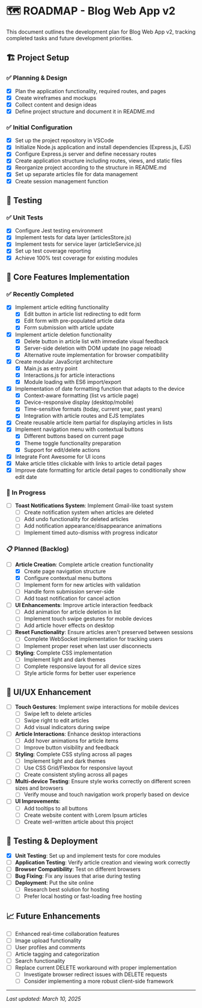 # 🗺️ ROADMAP - Blog Web App v2

This document outlines the development plan for Blog Web App v2, tracking completed tasks and future development priorities.

## 🏗️ Project Setup

### ✅ Planning & Design
- [x] Plan the application functionality, required routes, and pages
- [x] Create wireframes and mockups
- [x] Collect content and design ideas
- [x] Define project structure and document it in README.md

### ✅ Initial Configuration
- [x] Set up the project repository in VSCode
- [x] Initialize Node.js application and install dependencies (Express.js, EJS)
- [x] Configure Express.js server and define necessary routes
- [x] Create application structure including routes, views, and static files
- [x] Reorganize project according to the structure in README.md
- [x] Set up separate articles file for data management
- [x] Create session management function

## 🧪 Testing

### ✅ Unit Tests
- [x] Configure Jest testing environment
- [x] Implement tests for data layer (articlesStore.js)
- [x] Implement tests for service layer (articleService.js)
- [x] Set up test coverage reporting
- [x] Achieve 100% test coverage for existing modules

## 🚧 Core Features Implementation

### ✅ Recently Completed
- [x] Implement article editing functionality
  - [x] Edit button in article list redirecting to edit form
  - [x] Edit form with pre-populated article data
  - [x] Form submission with article update
- [x] Implement article deletion functionality
  - [x] Delete button in article list with immediate visual feedback
  - [x] Server-side deletion with DOM update (no page reload)
  - [x] Alternative route implementation for browser compatibility
- [x] Create modular JavaScript architecture
  - [x] Main.js as entry point
  - [x] Interactions.js for article interactions
  - [x] Module loading with ES6 import/export
- [x] Implementation of date formatting function that adapts to the device
  - [x] Context-aware formatting (list vs article page)
  - [x] Device-responsive display (desktop/mobile)
  - [x] Time-sensitive formats (today, current year, past years)
  - [x] Integration with article routes and EJS templates
- [x] Create reusable article item partial for displaying articles in lists
- [x] Implement navigation menu with contextual buttons
  - [x] Different buttons based on current page
  - [x] Theme toggle functionality preparation
  - [x] Support for edit/delete actions
- [x] Integrate Font Awesome for UI icons
- [x] Make article titles clickable with links to article detail pages
- [x] Improve date formatting for article detail pages to conditionally show edit date

### 🔄 In Progress
- [ ] **Toast Notifications System**: Implement Gmail-like toast system
  - [ ] Create notification system when articles are deleted
  - [ ] Add undo functionality for deleted articles
  - [ ] Add notification appearance/disappearance animations
  - [ ] Implement timed auto-dismiss with progress indicator

### 📋 Planned (Backlog)
- [ ] **Article Creation**: Complete article creation functionality
  - [x] Create page navigation structure
  - [x] Configure contextual menu buttons
  - [ ] Implement form for new articles with validation
  - [ ] Handle form submission server-side
  - [ ] Add toast notification for cancel action
  
- [ ] **UI Enhancements**: Improve article interaction feedback
  - [ ] Add animation for article deletion in list
  - [ ] Implement touch swipe gestures for mobile devices
  - [ ] Add article hover effects on desktop
  
- [ ] **Reset Functionality**: Ensure articles aren't preserved between sessions
  - [ ] Complete WebSocket implementation for tracking users
  - [ ] Implement proper reset when last user disconnects
  
- [ ] **Styling**: Complete CSS implementation
  - [ ] Implement light and dark themes
  - [ ] Complete responsive layout for all device sizes
  - [ ] Style article forms for better user experience

## 🎨 UI/UX Enhancement

- [ ] **Touch Gestures**: Implement swipe interactions for mobile devices
  - [ ] Swipe left to delete articles
  - [ ] Swipe right to edit articles
  - [ ] Add visual indicators during swipe
  
- [ ] **Article Interactions**: Enhance desktop interactions
  - [ ] Add hover animations for article items
  - [ ] Improve button visibility and feedback
  
- [ ] **Styling**: Complete CSS styling across all pages
  - [ ] Implement light and dark themes
  - [ ] Use CSS Grid/Flexbox for responsive layout
  - [ ] Create consistent styling across all pages
  
- [ ] **Multi-device Testing**: Ensure style works correctly on different screen sizes and browsers
  - [ ] Verify mouse and touch navigation work properly based on device
  
- [ ] **UI Improvements**:
  - [ ] Add tooltips to all buttons
  - [ ] Create website content with Lorem Ipsum articles
  - [ ] Create well-written article about this project

## 🧪 Testing & Deployment

- [x] **Unit Testing**: Set up and implement tests for core modules
- [ ] **Application Testing**: Verify article creation and viewing work correctly  
- [ ] **Browser Compatibility**: Test on different browsers
- [ ] **Bug Fixing**: Fix any issues that arise during testing
- [ ] **Deployment**: Put the site online
  - [ ] Research best solution for hosting
  - [ ] Prefer local hosting or fast-loading free hosting

## 📈 Future Enhancements

- [ ] Enhanced real-time collaboration features
- [ ] Image upload functionality
- [ ] User profiles and comments
- [ ] Article tagging and categorization
- [ ] Search functionality
- [ ] Replace current DELETE workaround with proper implementation
  - [ ] Investigate browser redirect issues with DELETE requests
  - [ ] Consider implementing a more robust client-side framework

---

*Last updated: March 10, 2025*